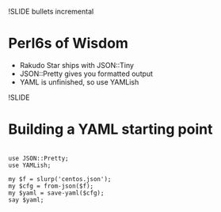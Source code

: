 !SLIDE bullets incremental
# Perl6s of Wisdom
* Rakudo Star ships with JSON::Tiny
* JSON::Pretty gives you formatted output
* YAML is unfinished, so use YAMLish

!SLIDE
# Building a YAML starting point

<pre class="hilight">

<code class="hljs"><span class="PreProc">use</span> <span class="Normal">JSON</span>::<span class="Normal">Pretty</span><span class="Statement">;</span>
<span class="PreProc">use</span> <span class="Normal">YAMLish</span><span class="Statement">;</span>

<span class="Special">my</span> <span class="Identifier">$</span><span class="Identifier">f</span> <span class="Statement">=</span> <span class="Identifier">slurp</span>(<span class="Special">'</span><span class="Constant">centos.json</span><span class="Special">'</span>)<span class="Statement">;</span>
<span class="Special">my</span> <span class="Identifier">$</span><span class="Identifier">cfg</span> <span class="Statement">=</span> <span class="Normal">from-json</span>(<span class="Identifier">$</span><span class="Identifier">f</span>)<span class="Statement">;</span>
<span class="Special">my</span> <span class="Identifier">$</span><span class="Identifier">yaml</span> <span class="Statement">=</span> <span class="Normal">save-yaml</span>(<span class="Identifier">$</span><span class="Identifier">cfg</span>)<span class="Statement">;</span>
<span class="Identifier">say</span> <span class="Identifier">$</span><span class="Identifier">yaml</span><span class="Statement">;</span>
</code></pre>


